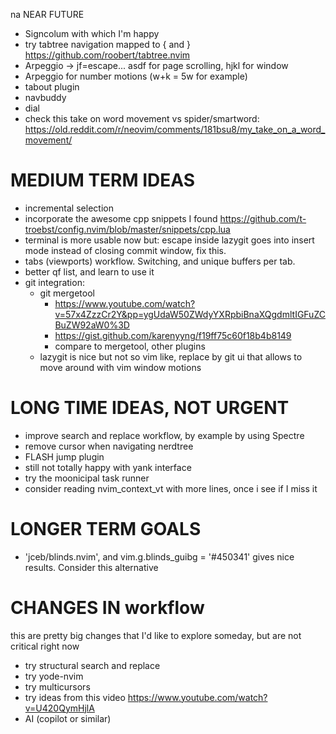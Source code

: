 na NEAR FUTURE 
- Signcolum with which I'm happy
- try tabtree navigation mapped to { and }
https://github.com/roobert/tabtree.nvim
- Arpeggio -> jf=escape... asdf for page scrolling, hjkl for window
- Arpeggio for number motions (w+k = 5w for example)
- tabout plugin
- navbuddy
- dial
- check this take on word movement vs spider/smartword: 
    https://old.reddit.com/r/neovim/comments/181bsu8/my_take_on_a_word_movement/

# MEDIUM TERM IDEAS
- incremental selection
- incorporate the awesome cpp snippets I found https://github.com/t-troebst/config.nvim/blob/master/snippets/cpp.lua
- terminal is more usable now but: escape inside lazygit goes into insert mode instead of closing commit window, fix this.
- tabs (viewports) workflow. Switching, and unique buffers per tab.
- better qf list, and learn to use it
- git integration:
    - git mergetool 
        - https://www.youtube.com/watch?v=57x4ZzzCr2Y&pp=ygUdaW50ZWdyYXRpbiBnaXQgdmltIGFuZCBuZW92aW0%3D
        - https://gist.github.com/karenyyng/f19ff75c60f18b4b8149
        - compare to mergetool, other plugins
    - lazygit is nice but not so vim like, replace by git ui that allows to move around with vim window motions

# LONG TIME IDEAS, NOT URGENT
- improve search and replace workflow, by example by using Spectre
- remove cursor when navigating nerdtree
- FLASH jump plugin
- still not totally happy with yank interface
- try the moonicipal task runner
- consider reading nvim_context_vt with more lines, once i see if I miss it

# LONGER TERM GOALS
- 'jceb/blinds.nvim', and vim.g.blinds_guibg = '#450341' gives nice results. Consider this alternative

# CHANGES IN workflow
this are pretty big changes that I'd like to explore someday, but are not critical right now
- try structural search and replace
- try yode-nvim
- try multicursors
- try ideas from this video https://www.youtube.com/watch?v=U420QymHjlA
- AI (copilot or similar)


